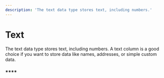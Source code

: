 ```yaml
---
description: 'The text data type stores text, including numbers.'
---
```


# Text

The text data type stores text, including numbers.  A text column is a good choice if you want to store data like names, addresses, or simple custom data.

### \*\*\*\*

